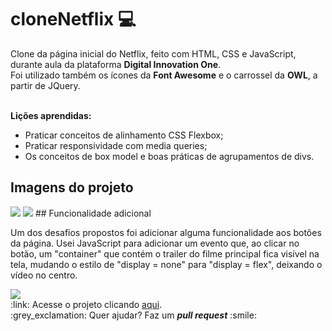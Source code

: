 # cloneNetflix :computer:
<p>Clone da página inicial do Netflix, feito com HTML, CSS e JavaScript, durante aula da plataforma <b>Digital Innovation One</b>. <br>
Foi utilizado também os ícones da <b>Font Awesome</b> e o carrossel da <b>OWL</b>, a partir de JQuery.</p> <br>
<strong>Lições aprendidas:</strong>

<ul>
  <li>Praticar conceitos de alinhamento CSS Flexbox;</li>
  <li>Praticar responsividade com media queries;</li>
  <li>Os conceitos de box model e boas práticas de agrupamentos de divs.</li>
</ul>

## Imagens do projeto
<img src="img/projeto.png">
<img src="img/projeto2.png">
## Funcionalidade adicional
<p>Um dos desafios propostos foi adicionar alguma funcionalidade aos botões da página. Usei JavaScript para adicionar um evento que, ao clicar no botão, um "container" que contém o trailer do filme principal fica visível na tela, mudando o estilo de "display = none" para "display = flex", deixando o vídeo no centro. </p>

<img src="botao.gif">

<br>
:link: Acesse o projeto clicando <a href="https://moacirdavidag.github.io/cloneNetflix/">aqui</a>.<br>
:grey_exclamation: Quer ajudar? Faz um <b><i>pull request</i></b> :smile: 
